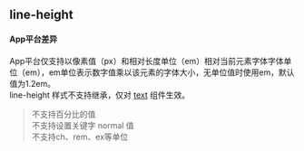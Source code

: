 ## line-height


<!-- CSSJSON.line-height.description -->

<!-- CSSJSON.line-height.syntax -->

<!-- CSSJSON.line-height.values -->

<!-- CSSJSON.line-height.compatibility -->

#### App平台差异  
App平台仅支持以像素值（px）和相对长度单位（em）相对当前元素字体字体单位（em），em单位表示数字值乘以该元素的字体大小，无单位值时使用em，默认值为1.2em。  
line-height 样式不支持继承，仅对 [text](uni-app-x/component/text.md) 组件生效。  
> 不支持百分比的值  
> 不支持设置关键字 normal 值  
> 不支持ch、rem、ex等单位  

<!-- CSSJSON.line-height.reference -->

